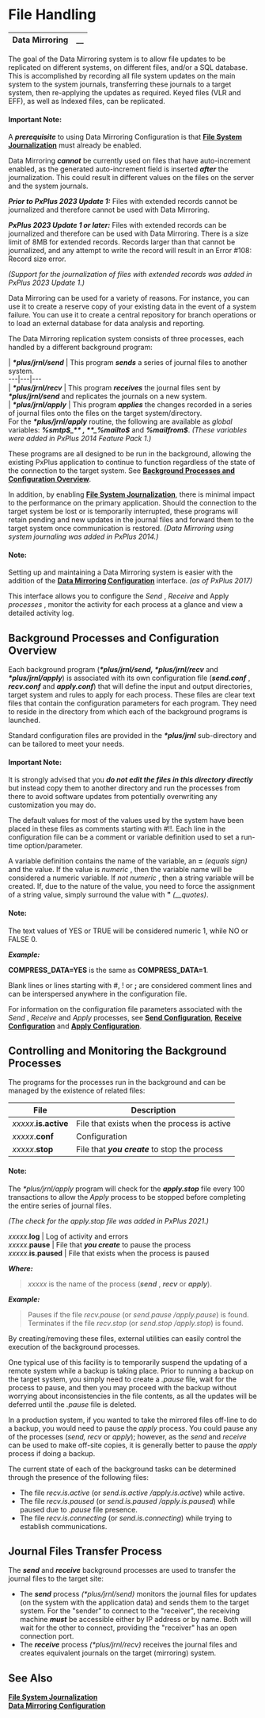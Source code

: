 # File Handling  
  
**Data Mirroring** |  **__**  
---|---  
  
The goal of the Data Mirroring system is to allow file updates to be replicated on different systems, on different files, and/or a SQL database. This is accomplished by recording all file system updates on the main system to the system journals, transferring these journals to a target system, then re-applying the updates as required. Keyed files (VLR and EFF), as well as Indexed files, can be replicated.

#### **Important Note:**  
A **_prerequisite_** to using Data Mirroring Configuration is that **[File System Journalization](Enabling%20Journalization.md)** must already be enabled.  
  
Data Mirroring **_cannot_** be currently used on files that have auto-increment enabled, as the generated auto-increment field is inserted **_after_** the journalization. This could result in different values on the files on the server and the system journals.  
  
**_Prior to PxPlus 2023 Update 1:_** Files with extended records cannot be journalized and therefore cannot be used with Data Mirroring.  
  
**_PxPlus 2023 Update 1 or later:_** Files with extended records can be journalized and therefore can be used with Data Mirroring. There is a size limit of 8MB for extended records. Records larger than that cannot be journalized, and any attempt to write the record will result in an Error #108: Record size error.  
  
_(Support for the journalization of files with extended records was added in PxPlus 2023 Update 1.)_

Data Mirroring can be used for a variety of reasons. For instance, you can use it to create a reserve copy of your existing data in the event of a system failure. You can use it to create a central repository for branch operations or to load an external database for data analysis and reporting.

The Data Mirroring replication system consists of three processes, each handled by a different background program:

|  **_*plus/jrnl/send_** |  This program **_sends_** a series of journal files to another system.  
---|---|---  
|  **_*plus/jrnl/recv_** |  This program **_receives_** the journal files sent by **_*plus/jrnl/send_** and replicates the journals on a new system.  
|  **_*plus/jrnl/apply_** |  This program **_applies_** the changes recorded in a series of journal files onto the files on the target system/directory.  
For the **_*plus/jrnl/apply_** routine, the following are available as _global_ variables: **_%smtp$_** , **_%mailto$_** and **_%mailfrom$_**. _(These variables were added in PxPlus 2014 Feature Pack 1.)_  
  
These programs are all designed to be run in the background, allowing the existing PxPlus application to continue to function regardless of the state of the connection to the target system. See **[Background Processes and Configuration Overview](Introduction.htm#overview)**.

In addition, by enabling **[File System Journalization](Enabling%20Journalization.md)**, there is minimal impact to the performance on the primary application. Should the connection to the target system be lost or is temporarily interrupted, these programs will retain pending and new updates in the journal files and forward them to the target system once communication is restored. _(Data Mirroring using system journaling was added in PxPlus 2014.)_

#### **Note:**  
Setting up and maintaining a Data Mirroring system is easier with the addition of the **[Data Mirroring Configuration](Data%20Mirroring%20Configuration.md)** interface. _(as of PxPlus 2017)_  
  
This interface allows you to configure the _Send_ , _Receive_ and Apply _processes_ , monitor the activity for each process at a glance and view a detailed activity log.

##  Background Processes and Configuration Overview

Each background program (**_*plus/jrnl/send, *plus/jrnl/recv_** and **_*plus/jrnl/apply_**) is associated with its own configuration file (**_send.conf_** , **_recv.conf_** and **_apply.conf_**) that will define the input and output directories, target system and rules to apply for each process. These files are clear text files that contain the configuration parameters for each program. They need to reside in the directory from which each of the background programs is launched.

Standard configuration files are provided in the **_*plus/jrnl_** sub-directory and can be tailored to meet your needs.

#### **Important Note:**  
It is strongly advised that you **_do not edit the files in this directory directly_** but instead copy them to another directory and run the processes from there to avoid software updates from potentially overwriting any customization you may do.

The default values for most of the values used by the system have been placed in these files as comments starting with #!!. Each line in the configuration file can be a comment or variable definition used to set a run-time option/parameter.

A variable definition contains the name of the variable, an **=**  _(equals sign)_ and the value. If the value is _numeric_ , then the variable name will be considered a numeric variable. If _not numeric_ , then a string variable will be created. If, due to the nature of the value, you need to force the assignment of a string value, simply surround the value with **"**  _(__quotes)_.

#### **Note:**  
The text values of YES or TRUE will be considered numeric 1, while NO or FALSE 0.  
  
**_Example:_**  
  
**COMPRESS_DATA=YES** is the same as **COMPRESS_DATA=1**.

Blank lines or lines starting with #, ! or **;** are considered comment lines and can be interspersed anywhere in the configuration file.

For information on the configuration file parameters associated with the _Send_ , _Receive_ and _Apply_ processes, see **[Send Configuration](Data%20Mirroring%20Configuration.htm#sendconfig)**, **[Receive Configuration](Data%20Mirroring%20Configuration.htm#receiveconfig)** and **[Apply Configuration](Data%20Mirroring%20Configuration.htm#applyconfig)**.

##  Controlling and Monitoring the Background Processes

The programs for the processes run in the background and can be managed by the existence of related files:

**File** |  **Description**  
---|---  
_xxxxx_.**is.active** |  File that exists when the process is active  
_xxxxx_.**conf** |  Configuration  
_xxxxx_.**stop** |  File that **_you create_** to stop the process

#### **Note:**  
The _*plus/jrnl/apply_ program will check for the **_apply.stop_** file every 100 transactions to allow the _Apply_ process to be stopped before completing the entire series of journal files.  
  
_(The check for the apply.stop file was added in PxPlus 2021.)_  
  
_xxxxx_.**log** |  Log of activity and errors  
_xxxxx_.**pause** |  File that **_you create_** to pause the process  
_xxxxx_.**is.paused** |  File that exists when the process is paused  
  
**_Where:_**

> _xxxxx_ is the name of the process (**_send_** , **_recv_** or **_apply_**).

**_Example:_**

> Pauses if the file _recv.pause_ (or _send.pause_ _/apply.pause_) is found.  
>  Terminates if the file _recv.stop_ (or _send.stop_ _/apply.stop_) is found.

By creating/removing these files, external utilities can easily control the execution of the background processes.

One typical use of this facility is to temporarily suspend the updating of a remote system while a backup is taking place. Prior to running a backup on the target system, you simply need to create a _.pause_ file, wait for the process to pause, and then you may proceed with the backup without worrying about inconsistencies in the file contents, as all the updates will be deferred until the _.pause_ file is deleted.

In a production system, if you wanted to take the mirrored files off-line to do a backup, you would need to pause the _apply_ process. You could pause any of the processes (_send, recv_ or _apply_); however, as the _send_ and _receive_ can be used to make off-site copies, it is generally better to pause the _apply_ process if doing a backup.

The current state of each of the background tasks can be determined through the presence of the following files:

  * The file _recv.is.active_ (or _send.is.active_ _/apply.is.active_) while active.
  * The file _recv.is.paused_ (or _send.is.paused_ _/apply.is.paused_) while paused due to _.pause_ file presence.
  * The file _recv.is.connecting_ (or _send.is.connecting_) while trying to establish communications.



## Journal Files Transfer Process

The **_send_** and **_receive_** background processes are used to transfer the journal files to the target site:

  * The **_send_** process _(*plus/jrnl/send)_ monitors the journal files for updates (on the system with the application data) and sends them to the target system. For the "sender" to connect to the "receiver", the receiving machine **_must_** be accessible either by IP address or by name. Both will wait for the other to connect, providing the "receiver" has an open connection port.
  * The **_receive_** process _(*plus/jrnl/recv)_ receives the journal files and creates equivalent journals on the target (mirroring) system.



## See Also

**[File System Journalization](Enabling%20Journalization.md)**  
**[Data Mirroring Configuration](Data%20Mirroring%20Configuration.md)**
